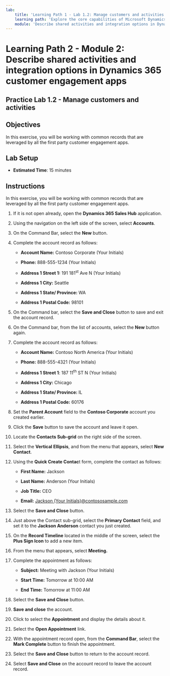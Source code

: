 ```yaml
---
lab:
    title: 'Learning Path 1 - Lab 1.2: Manage customers and activities'
    learning path: 'Explore the core capabilities of Microsoft Dynamics 365 customer engagement apps'
    module: 'Describe shared activities and integration options in Dynamics 365 customer engagement apps'
---
```


Learning Path 2 - Module 2: Describe shared activities and integration options in Dynamics 365 customer engagement apps
========================

## Practice Lab 1.2 - Manage customers and activities

## Objectives

In this exercise, you will be working with common records that are leveraged by all the first party customer engagement apps. 

## Lab Setup

  - **Estimated Time**: 15 minutes

## Instructions

In this exercise, you will be working with common records that are leveraged by all the first party customer engagement apps. 

1. If it is not open already, open the **Dynamics 365 Sales Hub** application.

2. Using the navigation on the left side of the screen, select **Accounts**.

3. On the Command Bar, select the **New** button.

4. Complete the account record as follows:

	- **Account Name:** Contoso Corporate (Your Initials)

	- **Phone:** 888-555-1234 (Your Initials)

	- **Address 1 Street 1:** 191 181<sup data-htmlnode="">st</sup> Ave N (Your Initials)

	- **Address 1 City:** Seattle

	- **Address 1 State/ Province:** WA

	- **Address 1 Postal Code:** 98101

5. On the Command bar, select the **Save and Close** button to save and exit the account record.

6. On the Command bar, from the list of accounts, select the **New** button again.

7. Complete the account record as follows:

	- **Account Name:** Contoso North America (Your Initials)

	- **Phone:** 888-555-4321 (Your Initials)

	- **Address 1 Street 1**: 187 11<sup data-htmlnode="">th</sup> ST N (Your Initials)

	- **Address 1 City:** Chicago

	- **Address 1 State/ Province:** IL

	- **Address 1 Postal Code:** 60176

8. Set the **Parent Account** field to the **Contoso Corporate** account you created earlier.

9. Click the **Save** button to save the account and leave it open.

10. Locate the **Contacts Sub-grid** on the right side of the screen.

11. Select the **Vertical Ellipsis**, and from the menu that appears, select **New Contact**.

12. Using the **Quick Create Contac**t form, complete the contact as follows:

	- **First Name:** Jackson

	- **Last Name:** Anderson (Your Initials)

	- **Job Title:** CEO

	- **Email:** [Jackson (Your Initials)@contososample.com](mailto:Jackson@contososample.com)

13. Select the **Save and Close** button.

14. Just above the Contact sub-grid, select the **Primary Contact** field, and set it to the **Jackson Anderson** contact you just created.

15. On the **Record Timeline** located in the middle of the screen, select the **Plus Sign Icon** to add a new item.

16. From the menu that appears, select **Meeting.**

17. Complete the appointment as follows:

	- **Subject:** Meeting with Jackson (Your Initials)

	- **Start Time:** Tomorrow at 10:00 AM

	- **End Time:** Tomorrow at 11:00 AM

18. Select the **Save and Close** button.

19. **Save and close** the account.

20. Click to select the **Appointment** and display the details about it.

21. Select the **Open Appointment** link.

22. With the appointment record open, from the **Command Bar**, select the **Mark Complete** button to finish the appointment.

23. Select the **Save and Close** button to return to the account record.

24. Select **Save and Close** on the account record to leave the account record.
